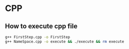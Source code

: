 # CPP

## How to execute cpp file

```bash
g++ FirstStep.cpp -o FirstStep
g++ NameSpace.cpp -o execute && ./execute && rm execute
```
